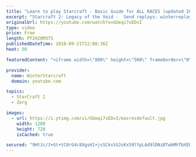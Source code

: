 ```yaml
---
title: "Learn to play Starcraft - Basic Guide for ALL RACES (updated 2017) #2"
excerpt: "Starcraft 2: Legacy of the Void -  Send replays: winterreplays@gmail.com ( -- Watch live at https://www.twitch.tv/wintergaming"
originalUrl: https://youtube.com/watch?v=GUeqi7vEDvI
type: video
price: Free
length: PT2H28M37S
publishedDateTime: 2018-09-21T22:08:36Z
heat: 50

featuredContent: "<iframe width=\"800\" height=\"500\" frameborder=\"0\" src=\"https://www.youtube.com/embed/GUeqi7vEDvI\" allow=\"accelerometer; autoplay; encrypted-media; gyroscope; picture-in-picture\" allowfullscreen></iframe>"

provider:
  name: WinterStarcraft
  domain: youtube.com

topics:
  - StarCraft 2
  - Zerg

images:
  - url: https://i.ytimg.com/vi/GUeqi7vEDvI/maxresdefault.jpg
    width: 1280
    height: 720
    isCached: true

secured: "9HtJc/J+Gt+tC8rG4c8XgsH1+jsSCkstGJsKx59lYpLAd9lDNzBTwbMhTbXERo4ql1Uh7aTDqZk3jet8uHvyTBP1bRaDqdpQ4ElZUoTCRPfbWbB36I7ZNjqyCCGhb9l7V+BEvumgtWL6fcGKWn+uxLmRoAw0MH/T/mgUG4S1BWC3UZJlek/jQAWzYkbLWm4NQh5DDkYhKCDlnav5qYhruDj+wW/zmyVyvwps4HkOQWy4lZeKPLueenBZubDMeV1129gVOfSeiXBbSGKD1hVAN/9811lncqdJWegluDH8nURzpGyAiQHEyGv9Jz+8P4J4k7SapTA53Z+lK/93XNLHBA66pqC75YbqNfZgOqEsjS8kDu04cO/Q/b7NqbWBRznLu71Ed4JSCijQzcrubRYQF1bbTM0BCx+HaCro3A1Kl7c=;uIztqeD8L45UHxCUwri13Q=="
---
```


